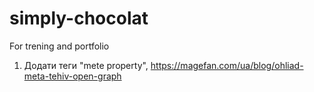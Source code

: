 # simply-chocolat

For trening and portfolio

1. Додати теги "mete property",
   https://magefan.com/ua/blog/ohliad-meta-tehiv-open-graph
